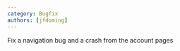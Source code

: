 ```yaml
---
category: Bugfix
authors: [jfdoming]
---
```


Fix a navigation bug and a crash from the account pages
